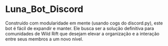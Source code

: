 # Luna_Bot_Discord
Construído com modularidade em mente (usando cogs do discord.py), este bot é fácil de expandir e manter. Ele busca ser a solução definitiva para comunidades de Wild Rift que desejam elevar a organização e a interação entre seus membros a um novo nível.
